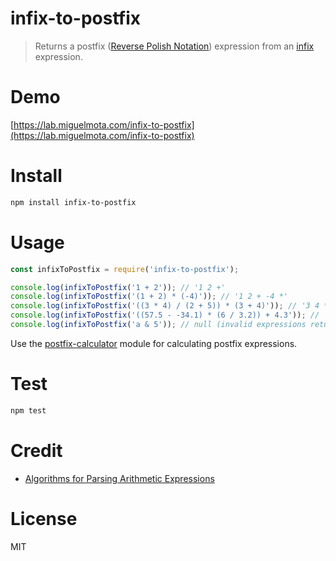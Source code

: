 # infix-to-postfix

> Returns a postfix ([Reverse Polish Notation](https://en.wikipedia.org/wiki/Reverse_Polish_notation)) expression from an [infix](https://en.wikipedia.org/wiki/Infix_notation) expression.

# Demo

[https://lab.miguelmota.com/infix-to-postfix](https://lab.miguelmota.com/infix-to-postfix)

# Install

```bash
npm install infix-to-postfix
```

# Usage

```javascript
const infixToPostfix = require('infix-to-postfix');

console.log(infixToPostfix('1 + 2')); // '1 2 +'
console.log(infixToPostfix('(1 + 2) * (-4)')); // '1 2 + -4 *'
console.log(infixToPostfix('((3 * 4) / (2 + 5)) * (3 + 4)')); // '3 4 * 2 5 + / 3 4 + *'
console.log(infixToPostfix('((57.5 - -34.1) * (6 / 3.2)) + 4.3')); // '57.5 -34.1 - 6 3.2 / * 4.3 +'
console.log(infixToPostfix('a & 5')); // null (invalid expressions return null)
```

Use the [postfix-calculator](https://github.com/miguelmota/postfix-calculator) module for calculating postfix expressions.

# Test

```bash
npm test
```

# Credit

- [Algorithms for Parsing Arithmetic Expressions](http://www.smccd.net/accounts/hasson/C++2Notes/ArithmeticParsing.html)

# License

MIT
